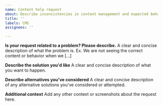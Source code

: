 ```yaml
---
name: Content help request
about: Describe inconsistencies in content management and expected behavior
title: ''
labels: CMS
assignees: ''

---
```


**Is your request related to a problem? Please describe.**
A clear and concise description of what the problem is. Ex. We are not seeing the correct content or behavior when we [...]

**Describe the solution you'd like**
A clear and concise description of what you want to happen.

**Describe alternatives you've considered**
A clear and concise description of any alternative solutions you've considered or attempted.

**Additional context**
Add any other context or screenshots about the request here.
